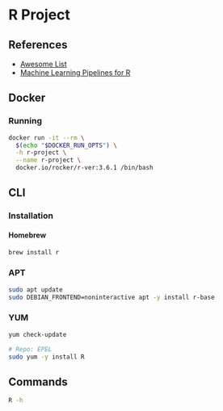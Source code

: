 # R Project

<!--
https://github.com/mlr-org/mlr
https://github.com/topepo/caret
https://github.com/sol-eng/tensorflow-w-r
-->

## References

- [Awesome List](https://github.com/qinwf/awesome-R)
- [Machine Learning Pipelines for R](https://cran.r-project.org/web/packages/pipeliner/README.html)

## Docker

### Running

```sh
docker run -it --rm \
  $(echo "$DOCKER_RUN_OPTS") \
  -h r-project \
  --name r-project \
  docker.io/rocker/r-ver:3.6.1 /bin/bash
```

## CLI

### Installation

#### Homebrew

```sh
brew install r
```

### APT

```sh
sudo apt update
sudo DEBIAN_FRONTEND=noninteractive apt -y install r-base
```

### YUM

```sh
yum check-update

# Repo: EPEL
sudo yum -y install R
```

## Commands

```sh
R -h
```
